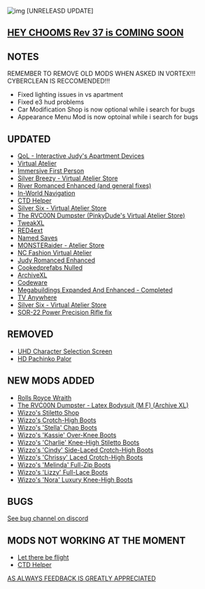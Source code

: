 ![img](https://s11.gifyu.com/images/Cuty-od-Dreams-Logo-YellowUP.png)
[UNRELEASD UPDATE]

[HEY CHOOMS Rev 37 is COMING SOON ](https://)
-

NOTES
-

REMEMBER TO REMOVE OLD MODS WHEN ASKED IN VORTEX!!! 
CYBERCLEAN IS RECCOMENDED!!!
- Fixed lighting issues in vs apartment
- Fixed e3 hud problems
- Car Modification Shop is now optional while i search for bugs
- Appearance Menu Mod is now optoinal while i search for bugs

UPDATED
-

- [QoL - Interactive Judy's Apartment Devices](https://www.nexusmods.com/cyberpunk2077/mods/8099)
- [Virtual Atelier](https://www.nexusmods.com/cyberpunk2077/mods/2987)
- [Immersive First Person](https://www.nexusmods.com/cyberpunk2077/mods/2675?tab=description)
- [Silver Breezy - Virtual Atelier Store](https://www.nexusmods.com/cyberpunk2077/mods/7773?tab=description)
- [River Romanced Enhanced (and general fixes)](https://www.nexusmods.com/cyberpunk2077/mods/4870)
- [In-World Navigation](https://www.nexusmods.com/cyberpunk2077/mods/4583)
- [CTD Helper](https://www.nexusmods.com/cyberpunk2077/mods/5205)
- [Silver Six - Virtual Atelier Store](https://www.nexusmods.com/cyberpunk2077/mods/7032)
- [The RVC00N Dumpster (PinkyDude's Virtual Atelier Store)](https://www.nexusmods.com/cyberpunk2077/mods/5802?tab=description)
- [TweakXL](https://www.nexusmods.com/cyberpunk2077/mods/4197)
- [RED4ext](https://www.nexusmods.com/cyberpunk2077/mods/2380x)
- [Named Saves](https://www.nexusmods.com/cyberpunk2077/mods/4521x)
- [MONSTERaider - Atelier Store](https://www.nexusmods.com/cyberpunk2077/mods/7269)
- [NC Fashion Virtual Atelier](https://www.nexusmods.com/cyberpunk2077/mods/4805)
- [Judy Romanced Enhanced](https://www.nexusmods.com/cyberpunk2077/mods/4508)
- [Cookedprefabs Nulled](https://www.nexusmods.com/cyberpunk2077/mods/4789x)
- [ArchiveXL](https://www.nexusmods.com/cyberpunk2077/mods/4198?tab=descriptionx)
- [Codeware](https://www.nexusmods.com/cyberpunk2077/mods/7780x)
- [Megabuildings Expanded And Enhanced - Completed](https://www.nexusmods.com/cyberpunk2077/mods/7355?tab=description)
- [TV Anywhere](https://www.nexusmods.com/cyberpunk2077/mods/8162)
- [Silver Six - Virtual Atelier Store](https://www.nexusmods.com/cyberpunk2077/mods/7032)
- [SOR-22 Power Precision Rifle fix](https://www.nexusmods.com/cyberpunk2077/mods/8481)

REMOVED
-

- [UHD Character Selection Screen](https://www.nexusmods.com/cyberpunk2077/mods/8119)
- [HD Pachinko Palor](https://www.nexusmods.com/cyberpunk2077/mods/8123)

NEW MODS ADDED 
-

- [Rolls Royce Wraith](https://www.nexusmods.com/cyberpunk2077/mods/8618?tab=description)
- [The RVC00N Dumpster - Latex Bodysuit (M F) (Archive XL)](https://www.nexusmods.com/cyberpunk2077/mods/8636?tab=descriptionx)
- [Wizzo's Stiletto Shop](https://www.nexusmods.com/cyberpunk2077/mods/7878?tab=description)
- [Wizzo's Crotch-High Boots](https://www.nexusmods.com/cyberpunk2077/mods/7812)
- [Wizzo's 'Stella' Chap Boots](https://www.nexusmods.com/cyberpunk2077/mods/8005?tab=description)
- [Wizzo's 'Kassie' Over-Knee Boots](https://www.nexusmods.com/cyberpunk2077/mods/7936)
- [Wizzo's 'Charlie' Knee-High Stiletto Boots](https://www.nexusmods.com/cyberpunk2077/mods/7844?tab=description)
- [Wizzo's 'Cindy' Side-Laced Crotch-High Boots](https://www.nexusmods.com/cyberpunk2077/mods/8366?tab=description)
- [Wizzo's 'Chrissy' Laced Crotch-High Boots](https://www.nexusmods.com/cyberpunk2077/mods/8458?tab=description)
- [Wizzo's 'Melinda' Full-Zip Boots](https://www.nexusmods.com/cyberpunk2077/mods/8514)
- [Wizzo's 'Lizzy' Full-Lace Boots](https://www.nexusmods.com/cyberpunk2077/mods/8548?tab=description)
- [Wizzo's 'Nora' Luxury Knee-High Boots](https://www.nexusmods.com/cyberpunk2077/mods/8624)

BUGS
-

 [See bug channel on discord](https://discord.gg/xZNztPjA2u)
 

MODS NOT WORKING AT THE MOMENT 
-

- [Let there be flight](https://)
- [CTD Helper](https://)

[AS ALWAYS FEEDBACK IS GREATLY APPRECIATED](https://)

